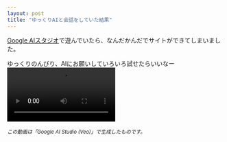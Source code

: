 ```yaml
---
layout: post
title: "ゆっくりAIと会話をしていた結果"
---
```


[Google AIスタジオ](https://aistudio.google.com/)で遊んでいたら、なんだかんだでサイトができてしまいました。

ゆっくりのんびり、AIにお願いしていろいろ試せたらいいなー
<video width="50%" controls>
  <source src="/video_generation1.mp4" type="video/mp4">
  お使いのブラウザは動画の再生に対応していません。
</video>

<p><small><em>この動画は「Google AI Studio (Veo)」で生成したものです。</em></small></p>
